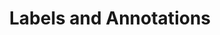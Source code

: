 ---
title: "Labels and Annotations"
weight: 20
description: |
  Document well-known labels and annotations.
---